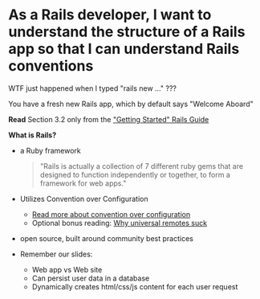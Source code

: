 # As a Rails developer, I want to understand the structure of a Rails app so that I can understand Rails conventions

WTF just happened when I typed "rails new …" ???

You have a fresh new Rails app, which by default says "Welcome Aboard"

**Read** Section 3.2 only from the ["Getting Started" Rails Guide](http://guides.rubyonrails.org/getting_started.html#creating-the-blog-application)

**What is Rails?**

- a Ruby framework

  >"Rails is actually a collection of 7 different ruby gems that are designed to function independently or together, to form a framework for web apps."
- Utilizes Convention over Configuration
  - [Read more about convention over configuration](http://en.wikipedia.org/wiki/Convention_over_configuration)
  - Optional bonus reading: [Why universal remotes suck](http://softwareengineering.vazexqi.com/files/pattern.html)
- open source, built around community best practices
- Remember our slides:
  - Web app vs Web site
  - Can persist user data in a database
  - Dynamically creates html/css/js content for each user request
